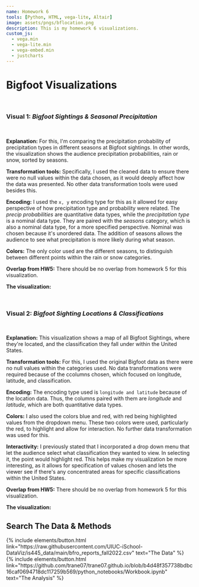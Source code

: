```yaml
---
name: Homework 6
tools: [Python, HTML, vega-lite, Altair]
image: assets/pngs/bflocation.png
description: This is my homework 6 visualizations.
custom_js:
  - vega.min
  - vega-lite.min
  - vega-embed.min
  - justcharts
---
```



# **Bigfoot Visualizations**
<br>

### Visual 1: *Bigfoot Sightings & Seasonal Precipitation*
<br>

**Explanation:**
For this, I'm comparing the precipitation probability of precipitation types in different seasons at Bigfoot sightings. In other words, the visualization shows the audience precipitation probabilities, rain or snow, sorted by seasons. 

**Transformation tools:** 
Specifically, I used the cleaned data to ensure there were no null values within the data chosen, as it would deeply affect how the data was presented. No other data transformation tools were used besides this. 

**Encoding:**
I used the ```x, y``` encoding type for this as it allowed for easy perspective of how precipitation type and probability were related. The *precip probabilities* are quantitative data types, while the *precipitation type* is a nominal data type. They are paired with the *seasons* category, which is also a nominal data type, for a more specified perspective. Nominal was chosen because it's unordered data. The addition of seasons allows the audience to see what precipitation is more likely during what season. 

**Colors:** The only color used are the different seasons, to distinguish between different points within the rain or snow categories. 

**Overlap from HW5:**
There should be no overlap from homework 5 for this visualization. 

**The visualization:** 

<vegachart schema-url="{{ site.baseurl }}/assets/json/bigfoot_precip.json" style="width: 100%"></vegachart>

<br>

### Visual 2: *Bigfoot Sighting Locations & Classifications*
<br>

**Explanation:** This visualization shows a map of all Bigfoot Sightings, where they're located, and the classification they fall under within the United States. 

**Transformation tools:** For this, I used the original Bigfoot data as there were no null values within the categories used. No data transformations were required because of the ccolumns chosen, which focused on longitude, latitude, and classification. 

**Encoding:** The encoding type used is ```longitude and latitude``` because of the location data. Thus, the columns paired with them are *longitude* and *latitude*, which are both quantitative data types. 

**Colors:** I also used the colors blue and red, with red being highlighted values from the dropdown menu. These two colors were used, particularly the red, to highlight and allow for interaction. No further data transformation was used for this. 

**Interactivity:** 
I previously stated that I incorporated a drop down menu that let the audience select what classification they wanted to view. In selecting it, the point would highlight red. This helps make my visualization be more interesting, as it allows for specification of values chosen and lets the viewer see if there's any concentrated areas for specific classifications within the United States. 

**Overlap from HW5:**
There should be no overlap from homework 5 for this visualization. 

**The visualization:** 

<vegachart schema-url="{{ site.baseurl }}/assets/json/bigfoot_location.json" style="width: 100%"></vegachart>


## Search The Data & Methods

<!-- these are written in a combo of html and liquid --> 

<div class="left">
{% include elements/button.html link="https://raw.githubusercontent.com/UIUC-iSchool-DataViz/is445_data/main/bfro_reports_fall2022.csv" text="The Data" %}
</div>

<div class="right">
{% include elements/button.html link="https://github.com/trane07/trane07.github.io/blob/b4d48f357738bdbc16caf0694718dc117259b569/python_notebooks/Workbook.ipynb" text="The Analysis" %}
</div>

